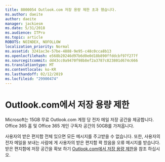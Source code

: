 ```yaml
---
title: 8000054 Outlook.com 저장 용량 제한 초과 했습니다.
ms.author: daeite
author: daeite
manager: jackiesm
ms.date: 5/31/2018
ms.audience: ITPro
ms.topic: article
ROBOTS: NOINDEX, NOFOLLOW
localization_priority: Normal
ms.assetid: 3241ac3e-57be-4888-9e95-c48c0cca8b13
ms.openlocfilehash: e568b20246d97b6d0e0d18b890ffddcbf97f277f
ms.sourcegitcommit: dd43cc0a9470f98b8ef2a3787c823801d674c666
ms.translationtype: MT
ms.contentlocale: ko-KR
ms.lasthandoff: 02/12/2019
ms.locfileid: "29900474"
---
```

# <a name="storage-limits-in-outlookcom"></a>Outlook.com에서 저장 용량 제한

Microsoft는 15GB 무료 Outlook.com 계정 당 전자 메일 저장 공간을 제공합니다. Office 365 홈 및 Office 365 개인 구독자 공간의 50GB를 가져옵니다.
  
사용자의 받은 편지함 전체 있으면 모든 메시지를 주고받을 수 없습니다. 또한, 사용자의 전자 메일을 보내는 사람에 게 사용자의 받은 편지함 꽉 찼음을 오류 메시지를 받습니다. 받은 편지함에 저장 공간을 확보 하기 [Outlook.com에서 저장 용량 제한](https://go.microsoft.com/fwlink/p/?linkid=2001900&amp;clcid=0x409)을 참조 하십시오.
  

